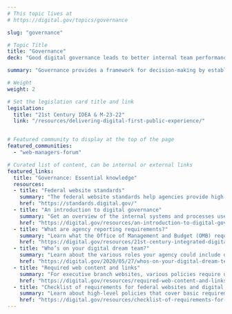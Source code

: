 ```yaml
---
# This topic lives at
# https://digital.gov/topics/governance

slug: "governance"

# Topic Title
title: "Governance"
deck: "Good digital governance leads to better internal team performance as well as better public digital experiences."

summary: "Governance provides a framework for decision-making by establishing standards and procedures and clarifying roles and responsibilities. Digital governance encompasses all aspects of website management and operation, including content, design, technical infrastructure, security, funding, and product, project, and program management."

# Weight
weight: 2

# Set the legislation card title and link
legislation:
  title: "21st Century IDEA & M-23-22"
  link: "/resources/delivering-digital-first-public-experience/"


# Featured community to display at the top of the page
featured_communities:
  - "web-managers-forum"

# Curated list of content, can be internal or external links
featured_links:
  title: "Governance: Essential knowledge"
  resources:
  - title: "Federal website standards"
    summary: "The federal website standards help agencies provide high-quality, consistent digital experiences for everyone. They cover common visual technical elements and reflect user experience best practices."
    href: "https://standards.digital.gov/"
  - title: "An introduction to digital governance"
    summary: "Get an overview of the internal systems and processes used to manage digital presence."
    href: "https://digital.gov/resources/an-introduction-to-digital-governance/"
  - title: "What are agency reporting requirements?"
    summary: "Learn what the Office of Management and Budget (OMB) requires federal executive agencies to complete by September 2024; one year after  M-23-22 issuance."
    href: "https://digital.gov/resources/21st-century-integrated-digital-experience-act/#what-are-the-agency-reporting-requirements"
  - title: "Who’s on your digital dream team?"
    summary: "Learn about the various roles your agency could include on your web teams."
    href: "https://digital.gov/2020/05/27/whos-on-your-digital-dream-team/"
  - title: "Required web content and links"
    summary: "For executive branch websites, various policies require us to provide certain content, and provide links to content from specific places."
    href: "https://digital.gov/resources/required-web-content-and-links/"
  - title: "Checklist of requirements for federal websites and digital services"
    summary: "Learn about high-level policies that cover basic requirements for all websites and digital services."
    href: "https://digital.gov/resources/checklist-of-requirements-for-federal-digital-services/"
---
```

